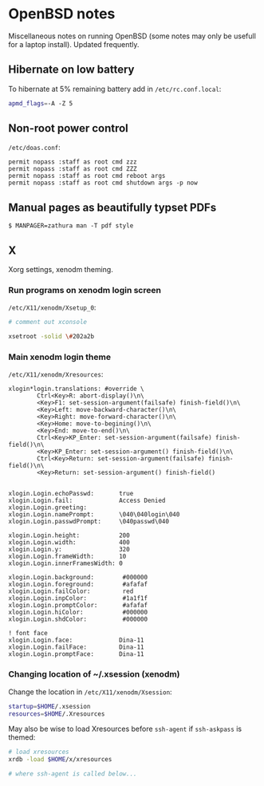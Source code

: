 # OpenBSD notes

Miscellaneous notes on running OpenBSD (some notes may only be usefull for a laptop install). Updated frequently.

## Hibernate on low battery

To hibernate at 5% remaining battery add in `/etc/rc.conf.local`:

```bash
apmd_flags=-A -Z 5
```

## Non-root power control

`/etc/doas.conf`:

```
permit nopass :staff as root cmd zzz
permit nopass :staff as root cmd ZZZ
permit nopass :staff as root cmd reboot args
permit nopass :staff as root cmd shutdown args -p now
```

## Manual pages as beautifully typset PDFs

```console
$ MANPAGER=zathura man -T pdf style
```

## X

Xorg settings, xenodm theming. 

### Run programs on xenodm login screen

`/etc/X11/xenodm/Xsetup_0`:

```bash
# comment out xconsole

xsetroot -solid \#202a2b
```

### Main xenodm login theme

`/etc/X11/xenodm/Xresources`:

```
xlogin*login.translations: #override \
        Ctrl<Key>R: abort-display()\n\
        <Key>F1: set-session-argument(failsafe) finish-field()\n\
        <Key>Left: move-backward-character()\n\
        <Key>Right: move-forward-character()\n\
        <Key>Home: move-to-begining()\n\
        <Key>End: move-to-end()\n\
        Ctrl<Key>KP_Enter: set-session-argument(failsafe) finish-field()\n\
        <Key>KP_Enter: set-session-argument() finish-field()\n\
        Ctrl<Key>Return: set-session-argument(failsafe) finish-field()\n\
        <Key>Return: set-session-argument() finish-field()


xlogin.Login.echoPasswd:       true
xlogin.Login.fail:             Access Denied
xlogin.Login.greeting:
xlogin.Login.namePrompt:       \040\040login\040
xlogin.Login.passwdPrompt:     \040passwd\040

xlogin.Login.height:           200
xlogin.Login.width:            400
xlogin.Login.y:                320
xlogin.Login.frameWidth:       10
xlogin.Login.innerFramesWidth: 0

xlogin.Login.background:        #000000
xlogin.Login.foreground:        #afafaf
xlogin.Login.failColor:         red
xlogin.Login.inpColor:          #1a1f1f
xlogin.Login.promptColor:       #afafaf
xlogin.Login.hiColor:           #000000
xlogin.Login.shdColor:          #000000

! font face
xlogin.Login.face:             Dina-11
xlogin.Login.failFace:         Dina-11
xlogin.Login.promptFace:       Dina-11
```

### Changing location of ~/.xsession (xenodm)

Change the location in `/etc/X11/xenodm/Xsession`:

```bash
startup=$HOME/.xsession
resources=$HOME/.Xresources
```

May also be wise to load Xresources before `ssh-agent` if `ssh-askpass` is themed:

```bash
# load xresources
xrdb -load $HOME/x/xresources

# where ssh-agent is called below...
```
